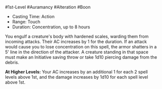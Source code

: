 #1st-Level #Auramancy #Alteration #Boon
 
- Casting Time: Action
- Range: Touch
- Duration: Concentration, up to 8 hours  

You engulf a creature's body with hardened scales, warding them from incoming attacks. Their AC increases by 1 for the duration. If an attack would cause you to lose concentration on this spell, the armor shatters in a 5' line in the direction of the attacker. A creature standing in that space must make an Initiative saving throw or take 1d10 piercing damage from the debris.
 
**At Higher Levels:** Your AC increases by an additional 1 for each 2 spell levels above 1st, and the damage increases by 1d10 for each spell level above 1st.